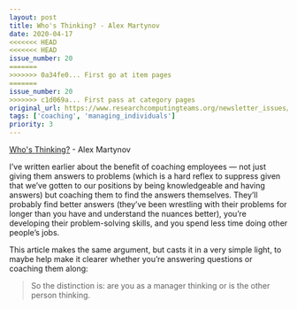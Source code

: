 ```yaml
---
layout: post
title: Who's Thinking? - Alex Martynov
date: 2020-04-17
<<<<<<< HEAD
<<<<<<< HEAD
issue_number: 20
=======
>>>>>>> 0a34fe0... First go at item pages
=======
issue_number: 20
>>>>>>> c1d069a... First pass at category pages
original_url: https://www.researchcomputingteams.org/newsletter_issues/0020
tags: ['coaching', 'managing_individuals']
priority: 3
---
```


<!-- markdownlint-disable MD033 -->
<!-- markdownlint-disable MD041 -->
<!-- markdownlint-disable MD049 -->

[Who's Thinking?](http://alexmartynov.com/who-s-thinking/) - Alex Martynov

I’ve written earlier about the benefit of coaching employees — not just giving them answers to problems (which is a hard reflex to suppress  given that we’ve gotten to our positions by being knowledgeable and having answers) but coaching them to find the answers themselves.  They’ll probably find better answers (they’ve been wrestling with their problems for longer than you have and understand the nuances better), you’re developing their problem-solving skills, and you spend less time doing other people’s jobs.

This article makes the same argument, but casts it in a very simple light, to maybe help make it clearer whether you’re answering questions or coaching them along:


> So the distinction is: are you as a manager thinking or is the other person thinking.

